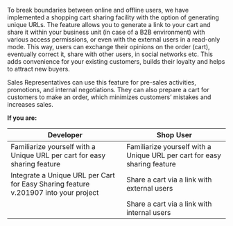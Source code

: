 To break boundaries between online and offline users, we have implemented a shopping cart sharing facility with the option of generating unique URLs. The feature allows you to generate a link to your cart and share it within your business unit (in case of a B2B environment) with various access permissions, or even with the external users in a read-only mode. This way, users can exchange their opinions on the order (cart), eventually correct it, share with other users, in social networks etc. This adds convenience for your existing customers, builds their loyalty and helps to attract new buyers.

Sales Representatives can use this feature for pre-sales activities, promotions, and internal negotiations. They can also prepare a cart for customers to make an order, which minimizes customers’ mistakes and increases sales.

**If you are:**

| Developer | Shop User |
| --- | --- |
| Familiarize yourself with a Unique URL per cart for easy sharing feature | Familiarize yourself with a Unique URL per cart for easy sharing feature |
|Integrate a Unique URL per Cart for Easy Sharing feature v.201907 into your project  |Share a cart via a link with external users  |
|  |Share a cart via a link with internal users  |